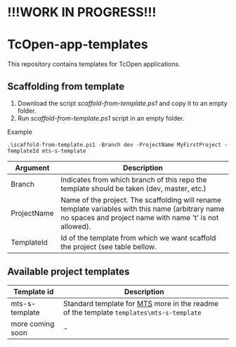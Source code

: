 # !!!WORK IN PROGRESS!!!

# TcOpen-app-templates

This repository contains templates for TcOpen applications.

## Scaffolding from template

1. Download the script *scaffold-from-template.ps1* and copy it to an empty folder.
1. Run *scaffold-from-template.ps1* script in an empty folder.

Example

~~~PS1
.\scaffold-from-template.ps1 -Branch dev -ProjectName MyFirstProject -TemplateId mts-s-template
~~~

|  Argument   |                                                                         Description                                                                          |
| ----------- | ------------------------------------------------------------------------------------------------------------------------------------------------------------ |
| Branch      | Indicates from which branch of this repo the template should be taken (dev, master, etc.)                                                                    |
| ProjectName | Name of the project. The scaffolding will rename template variables with this name (arbitrary name no spaces and project name with name 't' is not allowed). |
| TemplateId  | Id of the template from which we want scaffold the project (see table bellow.                                                                                |

## Available project templates

|    Template id    |                                           Description                                            |
| ----------------- | ------------------------------------------------------------------------------------------------ |
| mts-s-template    | Standard template for [MTS](https://www.mts.sk/en/) more in the readme of the template  `templates\mts-s-template` |
| more coming soon | -                                                                                                |


